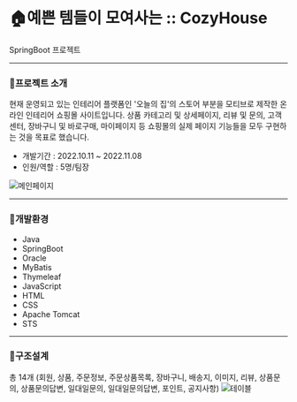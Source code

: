 # 🏠예쁜 템들이 모여사는 :: CozyHouse
SpringBoot 프로젝트

---

### 📖프로젝트 소개
현재 운영되고 있는 인테리어 플랫폼인 '오늘의 집'의 스토어 부분을 모티브로 제작한 온라인 인테리어 쇼핑몰 사이트입니다.
상품 카테고리 및 상세페이지, 리뷰 및 문의, 고객센터, 장바구니 및 바로구매, 마이페이지 등 쇼핑몰의 실제 페이지 기능들을 모두 구현하는 것을 목표로 했습니다.

- 개발기간 : 2022.10.11 ~ 2022.11.08
- 인원/역할 : 5명/팀장

![메인페이지](https://user-images.githubusercontent.com/110580880/201287662-dfb2439a-7376-4dcc-850c-85dd4603dd80.jpg)

---
### 📖개발환경
- Java
- SpringBoot
- Oracle
- MyBatis
- Thymeleaf
- JavaScript
- HTML
- CSS
- Apache Tomcat
- STS

---
### 📖구조설계
총 14개
(회원, 상품, 주문정보, 주문상품목록, 장바구니, 배송지, 이미지, 리뷰, 상품문의, 상품문의답변, 일대일문의, 일대일문의답변, 포인트, 공지사항)
![테이블](https://user-images.githubusercontent.com/110580880/201288152-eb119d36-05ff-4514-97ab-75b5c7382b91.png)
